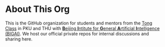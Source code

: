 # About This Org

This is the GitHub organization for students and mentors from the [Tong Class](https://tongclass.ac.cn) in PKU and THU with [**B**eijing **I**ntitute for **G**eneral **A**rtificial **I**ntelligence (BIGAI)](https://bigai.ai/). We host our official private repos for internal discussions and sharing here.
